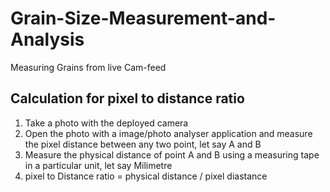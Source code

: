 # Grain-Size-Measurement-and-Analysis
Measuring Grains from live Cam-feed

## Calculation for pixel to distance ratio
1. Take a photo with the deployed camera
2. Open the photo with a image/photo analyser application and measure the pixel distance between any two point, let say A and B
3. Measure the physical distance of point A and B using a measuring tape in a particular unit, let say Milimetre
4. pixel to Distance ratio = physical distance / pixel diastance
